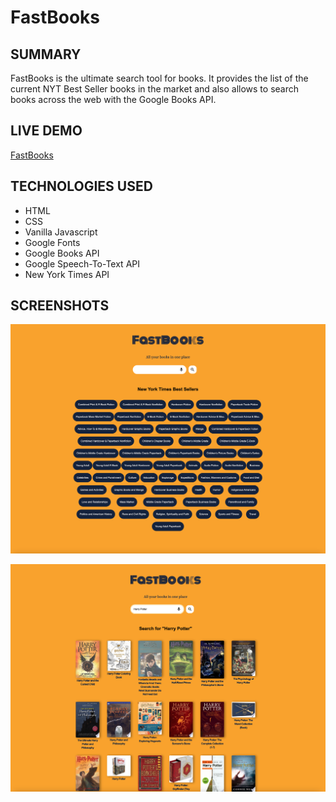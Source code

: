 # FastBooks

## SUMMARY

FastBooks is the ultimate search tool for books. It provides the list of the current NYT Best Seller books in the market and also allows to search books across the web with the Google Books API.

## LIVE DEMO

[FastBooks](https://fastbooks.netlify.app)

## TECHNOLOGIES USED

- HTML
- CSS
- Vanilla Javascript
- Google Fonts
- Google Books API
- Google Speech-To-Text API
- New York Times API

## SCREENSHOTS

![screenshot](src/ss1.png)

![screenshot](src/ss2.png)
